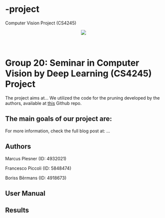 # -project
Computer Vision Project (CS4245)

<p align="center">
  <img src="https://d2k0ddhflgrk1i.cloudfront.net/Websections/Huisstijl/Bouwstenen/Logo/02-Visual-Bouwstenen-Logo-Varianten-v1.png"/><br>
  <br><br>
</p>

# Group 20: Seminar in Computer Vision by Deep Learning (CS4245) Project
The project aims at... 
We utilized the code for the pruning developed by the authors, available at [this](https://github.com/NVlabs/SMCP) Github repo.

The main goals of our project are:
- 

For more information, check the full blog post at: ...

## Authors

Marcus Plesner (ID: 4932021)

Francesco Piccoli (ID: 5848474)

Boriss Bērmans (ID: 4918673)

## User Manual


## Results


